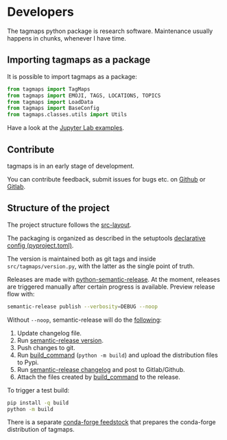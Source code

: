 # Developers

The tagmaps python package is research software. Maintenance usually happens in chunks, whenever I have time.

## Importing tagmaps as a package

It is possible to import tagmaps as a package:

```py
from tagmaps import TagMaps
from tagmaps import EMOJI, TAGS, LOCATIONS, TOPICS
from tagmaps import LoadData
from tagmaps import BaseConfig
from tagmaps.classes.utils import Utils
```

Have a look at the [Jupyter Lab examples](user-guide/jupyter-examples.md).

## Contribute

tagmaps is in an early stage of development.

You can contribute feedback, submit issues for bugs etc. on [Github](https://github.com/Sieboldianus/tagmaps) 
or [Gitlab](https://gitlab.vgiscience.de/ad/tagmaps).

## Structure of the project

The project structure follows the [src-layout](https://setuptools.pypa.io/en/latest/userguide/package_discovery.html#src-layout).

The packaging is organized as described in the setuptools [declarative config (pyproject.toml)](https://setuptools.pypa.io/en/latest/userguide/pyproject_config.html).

The version is maintained both as git tags and inside `src/tagmaps/version.py`, with the latter as the single point of truth.

Releases are made with [python-semantic-release](https://github.com/python-semantic-release/python-semantic-release). At the
moment, releases are triggered manually after certain progress is available. Preview release flow with:

```bash
semantic-release publish --verbosity=DEBUG --noop
```

Without `--noop`, semantic-release will do the [following](https://python-semantic-release.readthedocs.io/en/latest/#semantic-release-publish):

1. Update changelog file.
2. Run [semantic-release version](https://python-semantic-release.readthedocs.io/en/latest/#cmd-version).
3. Push changes to git.
4. Run [build_command](https://python-semantic-release.readthedocs.io/en/latest/configuration.html#config-build-command) 
   (`python -m build`) and upload the distribution files to Pypi.
5. Run [semantic-release changelog](https://python-semantic-release.readthedocs.io/en/latest/#cmd-changelog) and post to Gitlab/Github.
6. Attach the files created by [build_command](https://python-semantic-release.readthedocs.io/en/latest/configuration.html#config-build-command) to the release.

To trigger a test build:
```bash
pip install -q build
python -m build
```

There is a separate [conda-forge feedstock](https://github.com/conda-forge/tagmaps-feedstock) that prepares the conda-forge distribution of tagmaps.